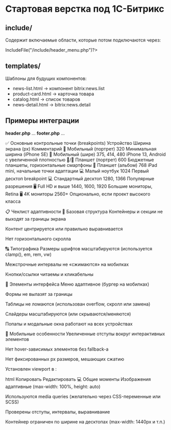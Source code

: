 # Стартовая верстка под 1С-Битрикс

## include/
Содержит включаемые области, которые потом подключаются через:
<?$APPLICATION->IncludeFile("/include/header_menu.php")?>

## templates/
Шаблоны для будущих компонентов:
- news-list.html → компонент bitrix:news.list
- product-card.html → карточка товара
- catalog.html → список товаров
- news-detail.html → bitrix:news.detail

## Примеры интеграции

**header.php**
...
**footer.php**
...



✅ Основные контрольные точки (breakpoints)
Устройство	Ширина экрана (px)	Комментарий
📱 Мобильный (портрет)	320	Минимальная ширина (iPhone SE)
📱 Мобильный (шире)	375, 414, 480	iPhone 13, Android с увеличенной плотностью
📱/📱 Планшет (портрет)	600	Бюджетные планшеты, горизонтальные смартфоны
📱 Планшет (альбом)	768	iPad mini, начальные точки адаптации
💻 Малый ноутбук	1024	Первый десктоп breakpoint
💻 Стандартный десктоп	1280, 1366	Популярные разрешения
🖥 Full HD и выше	1440, 1600, 1920	Большие мониторы, Retina
🖥 4K мониторы	2560+	Опционально, если проект высокого класса

📋 Чеклист адаптивности
🔁 Базовая структура
 Контейнеры и секции не выходят за границы экрана

 Контент центрируется или правильно выравнивается

 Нет горизонтального скролла

🔠 Типографика
 Размеры шрифтов масштабируются (используется clamp(), em, rem, vw)

 Межстрочные интервалы не «сжимаются» на мобилках

 Кнопки/ссылки читаемы и кликабельны

🧩 Элементы интерфейса
 Меню адаптивное (бургер на мобилках)

 Формы не вылазят за границы

 Таблицы не ломаются (использован overflow, скролл или замена)

 Слайдеры масштабируются (или скрываются/меняются)

 Попапы и модальные окна работают на всех устройствах

📱 Мобильные особенности
 Увеличенные отступы вокруг интерактивных элементов

 Нет hover-зависимых элементов без fallback-а

 Нет фиксированных px размеров, мешающих сжатию

 Установлен viewport в <meta>:

html
Копировать
Редактировать
<meta name="viewport" content="width=device-width, initial-scale=1">
💻 Общие моменты
 Изображения адаптивные (max-width: 100%, height: auto)

 Используются media queries (желательно через CSS-переменные или SCSS)

 Проверены отступы, интервалы, выравнивание

 Контейнер ограничен по ширине на десктопах (max-width: 1440px и т.п.)
